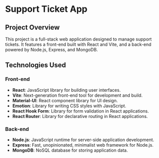 # Support Ticket App

## Project Overview

This project is a full-stack web application designed to manage support tickets. It features a front-end built with React and Vite, and a back-end powered by Node.js, Express, and MongoDB.

## Technologies Used

### Front-end

- **React**: JavaScript library for building user interfaces.
- **Vite**: Next-generation front-end tool for development and build.
- **Material-UI**: React component library for UI design.
- **Emotion**: Library for writing CSS styles with JavaScript.
- **React Hook Form**: Library for form validation in React applications.
- **React Router**: Library for declarative routing in React applications.

### Back-end

- **Node.js**: JavaScript runtime for server-side application development.
- **Express**: Fast, unopinionated, minimalist web framework for Node.js.
- **MongoDB**: NoSQL database for storing application data.

